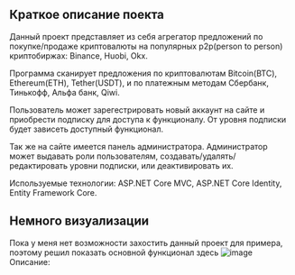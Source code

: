 ## Краткое описание поекта
Данный проект представляет из себя агрегатор предложений по покупке/продаже криптовалюты на популярных p2p(person to person) криптобиржах: Binance, Huobi, Okx.

Программа сканирует предложения по криптовалютам Bitcoin(BTC), Ethereum(ETH), Tether(USDT), и по платежным методам Сбербанк, Тинькофф, Альфа банк, Qiwi.

Пользователь может зарегестрировать новый аккаунт на сайте и приобрести подписку для доступа к функционалу. От уровня подписки будет зависеть доступный функционал.

Так же на сайте имеется панель администратора. Администратор может выдавать роли пользователям, создавать/удалять/редактировать уровни подписки, или деактивировать их.

Используемые технологии: ASP.NET Core MVC, ASP.NET Core Identity, Entity Framework Core.

## Немного визуализации
Пока у меня нет возможности захостить данный проект для примера, поэтому решил показать основной функционал здесь
![image]([https://github.com/ZhengYaWei1992/ZWProgressView/blob/master/Untitled3.gif](https://github.com/timi09/gifs/blob/main/P2PCryptoScaner/%D0%A0%D0%B5%D0%B3%D0%B8%D1%81%D1%82%D1%80%D0%B0%D1%86%D0%B8%D1%8F%D0%92%D1%85%D0%BE%D0%B4.gif))
Описание:

